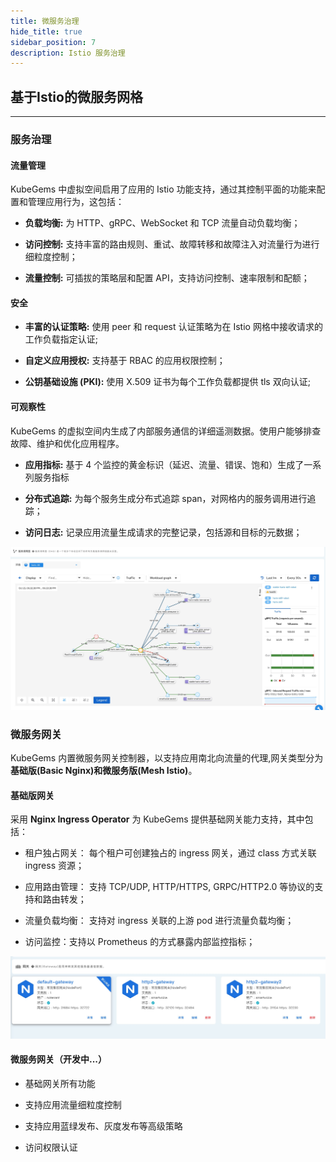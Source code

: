 ```yaml
---
title: 微服务治理
hide_title: true
sidebar_position: 7
description: Istio 服务治理
---
```


## 基于Istio的微服务网格

--- 

### 服务治理


#### 流量管理

KubeGems 中虚拟空间启用了应用的 Istio 功能支持，通过其控制平面的功能来配置和管理应用行为，这包括：

- **负载均衡:** 为 HTTP、gRPC、WebSocket 和 TCP 流量自动负载均衡；

- **访问控制:** 支持丰富的路由规则、重试、故障转移和故障注入对流量行为进行细粒度控制；

- **流量控制:** 可插拔的策略层和配置 API，支持访问控制、速率限制和配额；

#### 安全

- **丰富的认证策略:** 使用 peer 和 request 认证策略为在 Istio 网格中接收请求的工作负载指定认证;

- **自定义应用授权:** 支持基于 RBAC 的应用权限控制；

- **公钥基础设施 (PKI):** 使用 X.509 证书为每个工作负载都提供 tls 双向认证;

#### 可观察性

KubeGems 的虚拟空间内生成了内部服务通信的详细遥测数据。使用户能够排查故障、维护和优化应用程序。

- **应用指标:** 基于 4 个监控的黄金标识（延迟、流量、错误、饱和）生成了一系列服务指标

- **分布式追踪:** 为每个服务生成分布式追踪 span，对网格内的服务调用进行追踪；

- **访问日志:** 记录应用流量生成请求的完整记录，包括源和目标的元数据；

![](./assets/mesh.jpg)


### 微服务网关


KubeGems 内置微服务网关控制器，以支持应用南北向流量的代理,网关类型分为**基础版(Basic Nginx)**和**微服务版(Mesh Istio)**。

#### 基础版网关

采用 **Nginx Ingress Operator** 为 KubeGems 提供基础网关能力支持，其中包括：

- 租户独占网关： 每个租户可创建独占的 ingress 网关，通过 class 方式关联 ingress 资源；

- 应用路由管理： 支持 TCP/UDP, HTTP/HTTPS, GRPC/HTTP2.0 等协议的支持和路由转发；

- 流量负载均衡： 支持对 ingress 关联的上游 pod 进行流量负载均衡；

- 访问监控：支持以 Prometheus 的方式暴露内部监控指标；

![](./assets/gateway.jpg)

#### 微服务网关（开发中...）

- 基础网关所有功能

- 支持应用流量细粒度控制

- 支持应用蓝绿发布、灰度发布等高级策略

- 访问权限认证
